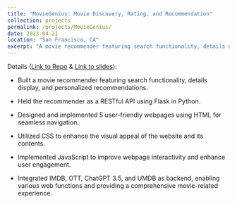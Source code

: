 ```yaml
---
title: "MovieGenius: Movie Discovery, Rating, and Recommendation"
collection: projects
permalink: /projects/MovieGenius/
date: 2023-04-21
location: "San Francisco, CA"
excerpt: "A movie recommender featuring search functionality, details display, and personalized recommendations"
---
```


Details ([Link to Repo](https://github.com/liumengyuan1997/movie_recommendation) & [Link to slides](https://docs.google.com/presentation/d/1MPnThxRahhBiE8wrtjG9KTLw_Yo_DBscR05ef6AHaiM/edit#slide=id.gc6f972163_0_0)):
* Built a movie recommender featuring search functionality, details display, and personalized recommendations.

* Held the recommender as a RESTful API using Flask in Python.

* Designed and implemented 5 user-friendly webpages using HTML for seamless navigation.

* Utilized CSS to enhance the visual appeal of the website and its contents.

* Implemented JavaScript to improve webpage interactivity and enhance user engagement.

* Integrated IMDB, OTT, ChatGPT 3.5, and UMDB as backend, enabling various web functions and providing a comprehensive movie-related experience.
